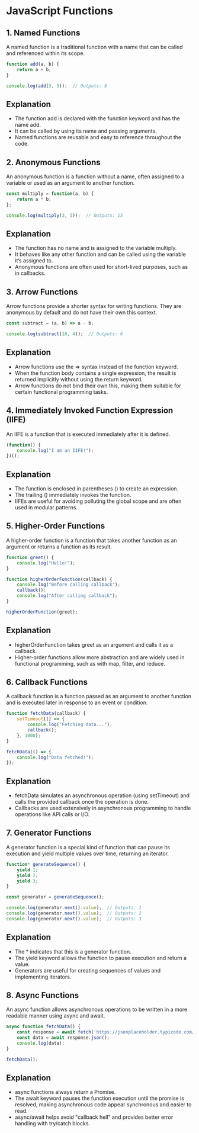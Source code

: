 # JavaScript Functions 

## 1. Named Functions
A named function is a traditional function with a name that can be called and referenced within its scope.

```javascript
function add(a, b) {
    return a + b;
}

console.log(add(3, 5));  // Outputs: 8
```
## Explanation
- The function add is declared with the function keyword and has the name add.
- It can be called by using its name and passing arguments.
- Named functions are reusable and easy to reference throughout the code.


## 2. Anonymous Functions
An anonymous function is a function without a name, often assigned to a variable or used as an argument to another function.
```javascript
const multiply = function(a, b) {
    return a * b;
};

console.log(multiply(3, 5));  // Outputs: 15
```
## Explanation
- The function has no name and is assigned to the variable multiply.
- It behaves like any other function and can be called using the variable it’s assigned to.
- Anonymous functions are often used for short-lived purposes, such as in callbacks.

## 3. Arrow Functions
Arrow functions provide a shorter syntax for writing functions. They are anonymous by default and do not have their own this context.
```javascript
const subtract = (a, b) => a - b;

console.log(subtract(10, 4));  // Outputs: 6
```
## Explanation
- Arrow functions use the => syntax instead of the function keyword.
- When the function body contains a single expression, the result is returned implicitly without using the return keyword.
- Arrow functions do not bind their own this, making them suitable for certain functional programming tasks.


## 4. Immediately Invoked Function Expression (IIFE)
An IIFE is a function that is executed immediately after it is defined.
```javascript
(function() {
    console.log("I am an IIFE!");
})();
```
## Explanation
- The function is enclosed in parentheses () to create an expression.
- The trailing () immediately invokes the function.
- IIFEs are useful for avoiding polluting the global scope and are often used in modular patterns.

## 5. Higher-Order Functions
A higher-order function is a function that takes another function as an argument or returns a function as its result.
```javascript
function greet() {
    console.log("Hello!");
}

function higherOrderFunction(callback) {
    console.log("Before calling callback");
    callback();
    console.log("After calling callback");
}

higherOrderFunction(greet);
```
## Explanation
- higherOrderFunction takes greet as an argument and calls it as a callback.
- Higher-order functions allow more abstraction and are widely used in functional programming, such as with map, filter, and reduce.


## 6. Callback Functions
A callback function is a function passed as an argument to another function and is executed later in response to an event or condition.
```javascript
function fetchData(callback) {
    setTimeout(() => {
        console.log("Fetching data...");
        callback();
    }, 1000);
}

fetchData(() => {
    console.log("Data fetched!");
});
```
## Explanation
- fetchData simulates an asynchronous operation (using setTimeout) and calls the provided callback once the operation is done.
- Callbacks are used extensively in asynchronous programming to handle operations like API calls or I/O.


## 7. Generator Functions
A generator function is a special kind of function that can pause its execution and yield multiple values over time, returning an iterator.
```javascript
function* generateSequence() {
    yield 1;
    yield 2;
    yield 3;
}

const generator = generateSequence();

console.log(generator.next().value);  // Outputs: 1
console.log(generator.next().value);  // Outputs: 2
console.log(generator.next().value);  // Outputs: 3
```
## Explanation
- The * indicates that this is a generator function.
- The yield keyword allows the function to pause execution and return a value.
- Generators are useful for creating sequences of values and implementing iterators.

## 8. Async Functions
An async function allows asynchronous operations to be written in a more readable manner using async and await.
```javascript
async function fetchData() {
    const response = await fetch('https://jsonplaceholder.typicode.com/posts');
    const data = await response.json();
    console.log(data);
}

fetchData();
```
## Explanation
- async functions always return a Promise.
- The await keyword pauses the function execution until the promise is resolved, making asynchronous code appear synchronous and easier to read.
- async/await helps avoid "callback hell" and provides better error handling with try/catch blocks.
